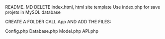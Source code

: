 
README. MD
DELETE index.html, html site template  Use index.php for save projets in MySQL database


CREATE A FOLDER CALL App AND ADD THE FILES:

Config.php
Database.php
Model.php
API.php
